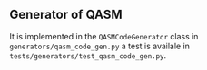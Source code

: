 ## Generator of QASM

It is implemented in the `QASMCodeGenerator` class in `generators/qasm_code_gen.py` a test is availale in `tests/generators/test_qasm_code_gen.py`.